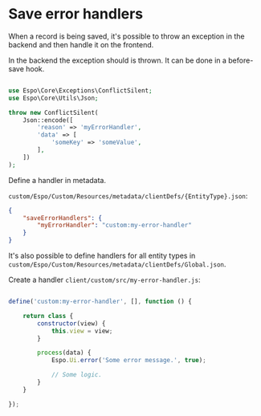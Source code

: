 # Save error handlers

When a record is being saved, it's possible to throw an exception in the backend and then handle it on the frontend.

In the backend the exception should is thrown. It can be done in a before-save hook.

```php

use Espo\Core\Exceptions\ConflictSilent;
use Espo\Core\Utils\Json;

throw new ConflictSilent(
    Json::encode([
        'reason' => 'myErrorHandler',
        'data' => [
            'someKey' => 'someValue',
        ],
    ])
);

```

Define a handler in metadata.

`custom/Espo/Custom/Resources/metadata/clientDefs/{EntityType}.json`:

```json
{
    "saveErrorHandlers": {
        "myErrorHandler": "custom:my-error-handler"
    }
}
```

It's also possible to define handlers for all entity types in `custom/Espo/Custom/Resources/metadata/clientDefs/Global.json`.

Create a handler `client/custom/src/my-error-handler.js`:

```js

define('custom:my-error-handler', [], function () {

    return class {
        constructor(view) {
            this.view = view;
        }

        process(data) {
            Espo.Ui.error('Some error message.', true);

            // Some logic.
        }
    }

});
```
